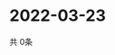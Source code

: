 # 2022-03-23
  共 0条

  <!-- BEGIN -->
  <!-- 最后更新时间Wed Mar 23 2022 21:02:53 GMT+0000 (Coordinated Universal Time) -->
  
  <!-- END -->
  
  